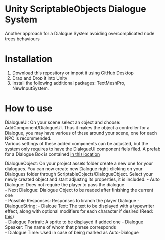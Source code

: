 # Unity ScriptableObjects Dialogue System
 Another approach for a Dialogue System avoiding overcomplicated node trees behaviours 

# Installation
1. Download this repository or import it using GitHub Desktop
2. Drag and Drop it into Unity
3. Install the following additional packages: TextMeshPro, NewInputSystem.

# How to use

DialogueUI:
	On your scene select an object and choose: AddComponent/DialogueUI.
	Thus it makes the object a controller for a Dialogue, you may have various of these around your scene, one for each NPC is recommended.   
	Various settings of these added components can be adjusted, but the system only requires to have
	the DialogueUI component fiels filed. A prefab for a Dialogue Box is contained [in this location](Prefabs/TextBox.prefab)

DialogueObject:
	On your project assets folder create a new one for your dialogues.
	You can now create new Dialogue right-clicking on your Dialogues folder through ScriptableObjects/DialogueObject. 
	Select your newly created object and start adjusting its properties, it is included: 
	- Auto Dialogue: Does not require the player to pass the dialogue  
	- Next Dialogue: Dialogue Object to be readed after finishing the current one  
	- Possible Responses: Responses to branch the player Dialogue
  	- DialogueString:
		- Dialoue Text: 	The text to be displayed with a typewriter effect, along with optional modifiers for each character 
               			if desired (Read: [this](/Demo/DialogueTags.txt))               
		- Dialogue Portrait: A sprite to be displayed if added one 
		- Dialogue Speaker: The name of whom that phrase corresponds  
		- Dialogue Time: Used in case of being marked as Auto-Dialogue

